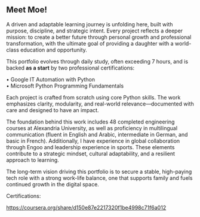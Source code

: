 ##  Meet Moe!

A driven and adaptable learning journey is unfolding here, built with purpose, discipline, and strategic intent. Every project reflects a deeper mission: to create a better future through personal growth and professional transformation, with the ultimate goal of providing a daughter with a world-class education and opportunity.

This portfolio evolves through daily study, often exceeding 7 hours, and is backed **as a start** by two professional certifications:

• Google IT Automation with Python  
• Microsoft Python Programming Fundamentals

Each project is crafted from scratch using core Python skills. The work emphasizes clarity, modularity, and real-world relevance—documented with care and designed to have an impact.

The foundation behind this work includes 48 completed engineering courses at Alexandria University, as well as proficiency in multilingual communication (fluent in English and Arabic, intermediate in German, and basic in French). Additionally, I have experience in global collaboration through Engoo and leadership experience in sports. These elements contribute to a strategic mindset, cultural adaptability, and a resilient approach to learning.

The long-term vision driving this portfolio is to secure a stable, high-paying tech role with a strong work-life balance, one that supports family and fuels continued growth in the digital space.


Certifications:

https://coursera.org/share/d150e87e2217320f1be4998c71f6a012
